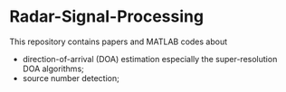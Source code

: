 # Radar-Signal-Processing
This repository contains papers and MATLAB codes about
 - direction-of-arrival (DOA) estimation especially the super-resolution DOA algorithms;
 - source number detection;

